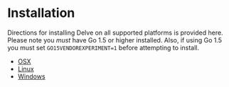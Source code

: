 # Installation

Directions for installing Delve on all supported platforms is provided here. Please note you *must* have Go 1.5 or higher installed. Also, if using Go 1.5 you must set `GO15VENDOREXPERIMENT=1` before attempting to install.

- [OSX](osx/install.md)
- [Linux](linux/install.md)
- [Windows](windows/install.md)
